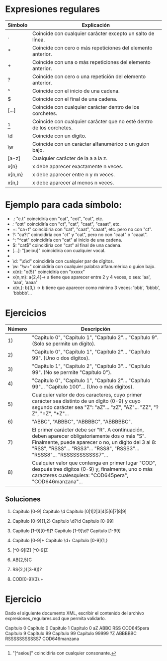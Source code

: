 # Expresiones regulares

| Símbolo | Explicación |
|---------|-------------|
| .       | Coincide con cualquier carácter excepto un salto de línea. |
| *       | Coincide con cero o más repeticiones del elemento anterior. |
| +       | Coincide con una o más repeticiones del elemento anterior. |
| ?       | Coincide con cero o una repetición del elemento anterior. |
| ^       | Coincide con el inicio de una cadena. |
| $       | Coincide con el final de una cadena. |
| [...]   | Coincide con cualquier carácter dentro de los corchetes. |
| [^...]  | Coincide con cualquier carácter que no esté dentro de los corchetes. |
| \d      | Coincide con un dígito. |
| \w      | Coincide con un carácter alfanumérico o un guion bajo. |
| [a-z]   | Cualquier carácter de la a a la z. |
| x{n}    | x debe aparecer exactamente n veces. |
| x{n,m}  | x debe aparecer entre n y m veces. |
| x{n,}   | x debe aparecer al menos n veces. |



# Ejemplo para cada símbolo:

- .: "c.t" coincidiría con "cat", "cot", "cut", etc.
- *: "ca*t" coincidiría con "ct", "cat", "caat", "caaat", etc.
- +: "ca+t" coincidiría con "cat", "caat", "caaat", etc. pero no con "ct".
- ?: "ca?t" coincidiría con "ct" y "cat", pero no con "caat" o "caaat".
- ^: "^cat" coincidiría con "cat" al inicio de una cadena.
- $: "cat$" coincidiría con "cat" al final de una cadena.
- [...]: "[aeiou]" coincidiría con cualquier vocal.
- [^...]: "[^aeiou]" coincidiría con cualquier consonante.
- \d: "\d\d" coincidiría con cualquier par de dígitos.
- \w: "\w+" coincidiría con cualquier palabra alfanumérica o guion bajo.
- x{n}: "x{5}" coincidiría con "xxxxx"
- x{n,m}: a{2,4}-> a tiene que aparecer entre 2 y 4 veces, o sea: 'aa', 'aaa', 'aaaa'
- x{n,}: b{3,} -> b tiene que aparecer como mínimo 3 veces: 'bbb', 'bbbb', 'bbbbb'...

# Ejercicios
| Número | Descripción |
|--------|-------------|
| 1)     | "Capítulo 0", "Capítulo 1", "Capítulo 2"... "Capítulo 9". (Solo se permite un dígito). |
| 2)     | "Capítulo 0", "Capítulo 1", "Capítulo 2"... "Capítulo 99". (Uno o dos dígitos). |
| 3)     | "Capítulo 1", "Capítulo 2", "Capítulo 3"... "Capítulo 99". (No se permite "Capítulo 0"). |
| 4)     | "Capítulo 0", "Capítulo 1", "Capítulo 2"... "Capítulo 99"... "Capítulo 100"... (Uno o más dígitos). |
| 5)     | Cualquier valor de dos caracteres, cuyo primer carácter sea distinto de un dígito (0-9) y cuyo segundo carácter sea "Z": "aZ"... "zZ", "AZ"... "ZZ", "?Z", "=Z", "*Z"... |
| 6)     | "ABBC", "ABBBC", "ABBBBC", "ABBBBBC". |
| 7)     | El primer carácter debe ser "R". A continuación, deben aparecer obligatoriamente dos o más "S". Finalmente, puede aparecer o no, un dígito del 3 al 8: "RSS", "RSSS"... "RSS3"... "RSS8", "RSSS3"... "RSSS8"... "RSSSSSSSSSSS7"... |
| 8)     | Cualquier valor que contenga en primer lugar "COD", después tres dígitos (0-9) y, finalmente, uno o más caracteres cualesquiera: "COD645pera", "COD646manzana"... |

## Soluciones
1.  Capítulo [0-9] 
    Capítulo \d 
    Capítulo [0|1|2|3|4|5|6|7|8|9]

2. Capítulo [0-9]{1,2}
   Capítulo \d?\d
   Capítulo [0-99]

3. Capítulo [1-9][0-9]?
   Capítulo [1-9]\d?
   Capítulo [1-99]

4. Capítulo [0-9]+
   Capítulo \d+
   Capítulo [0-9]{1,}

5. [^0-9][Z]
   [^0-9]Z

6. AB{2,5}C

7. RS{2,}([3-8])?

8. COD[0-9]{3}.+

# Ejercicio
Dado el siguiente documento XML, escribir el contenido del archivo expresiones_regulares.xsd que permita validarlo. 

<?xml version="1.0" encoding="UTF-8"?>
<expresiones-regulares xmlns:xsi="http://www.w3.org/2001/XMLSchema-instance"
xsi:noNamespaceSchemaLocation="expresiones-regulares.xsd">
   <expresiones>
      <expresion1>Capítulo 0</expresion1>
      <expresion2>Capítulo 0</expresion2>
      <expresion3>Capítulo 1</expresion3>
      <expresion4>Capítulo 0</expresion4>
      <expresion5>aZ</expresion5>
      <expresion6>ABBC</expresion6>
      <expresion7>RSS</expresion7>
      <expresion8>COD645pera</expresion8>
   </expresiones>
   <expresiones>
      <expresion1>Capítulo 9</expresion1>
      <expresion2>Capítulo 99</expresion2>
      <expresion3>Capítulo 99</expresion3>
      <expresion4>Capítulo 99999</expresion4>
      <expresion5>?Z</expresion5>
      <expresion6>ABBBBBC</expresion6>
      <expresion7>RSSSSSSSSSSS7</expresion7>
      <expresion8>COD646manzana</expresion8>
   </expresiones>
</expresiones-regulares>

